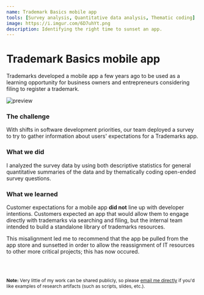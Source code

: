 ```yaml
---
name: Trademark Basics mobile app
tools: [Survey analysis, Quantitative data analysis, Thematic coding]
image: https://i.imgur.com/6D7uhYt.png
description: Identifying the right time to sunset an app.
---
```


# Trademark Basics mobile app

Trademarks developed a mobile app a few years ago to be used as a learning opportunity for business owners and entrepreneurs considering filing to register a trademark. 

![preview](https://i.imgur.com/6D7uhYt.png)

### The challenge

With shifts in software development priorities, our team deployed a survey to try to gather information about users' expectations for a Trademarks app.

### What we did 

I analyzed the survey data by using both descriptive statistics for general quantitative summaries of the data and by thematically coding open-ended survey questions.

### What we learned

Customer expectations for a mobile app <b>did not</b> line up with developer intentions. Customers expected an app that would allow them to engage directly with trademarks via searching and filing, but the internal team intended to build a standalone library of trademarks resources. 

This misalignment led me to recommend that the app be pulled from the app store and sunsetted in order to allow the reassignment of IT resources to other more critical projects; this has now occured. 

<br>

<br>


<p style="font-size: 12px;"><b>Note:</b> Very little of my work can be shared publicly, so please <a href="mailto:roya.moussapour@gmail.com">email me directly</a> if you'd like examples of research artifacts (such as scripts, slides, etc.).</p>

